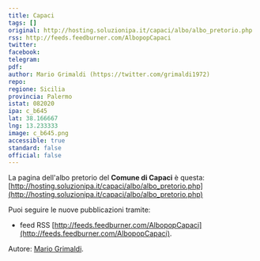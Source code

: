 ```yaml
---
title: Capaci
tags: []
original: http://hosting.soluzionipa.it/capaci/albo/albo_pretorio.php
rss: http://feeds.feedburner.com/AlbopopCapaci
twitter: 
facebook: 
telegram: 
pdf: 
author: Mario Grimaldi (https://twitter.com/grimaldi1972)
repo: 
regione: Sicilia
provincia: Palermo
istat: 082020
ipa: c_b645
lat: 38.166667
lng: 13.233333
image: c_b645.png
accessible: true
standard: false
official: false
---
```


La pagina dell'albo pretorio del **Comune di Capaci** è questa: [http://hosting.soluzionipa.it/capaci/albo/albo_pretorio.php](http://hosting.soluzionipa.it/capaci/albo/albo_pretorio.php)

Puoi seguire le nuove pubblicazioni tramite:

* feed RSS [http://feeds.feedburner.com/AlbopopCapaci](http://feeds.feedburner.com/AlbopopCapaci).

Autore: [Mario Grimaldi](https://twitter.com/grimaldi1972).
